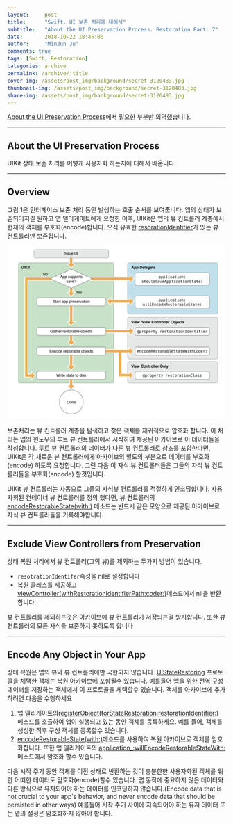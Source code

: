 ```yaml
---
layout:     post
title:      "Swift. UI 보존 처리에 대해서"
subtitle:   "About the UI Preservation Process. Restoration Part: 7"
date:       2018-10-22 18:45:00
author:     "MinJun Ju"
comments: true 
tags: [Swift, Restoration]
categories: archive
permalink: /archive/:title
cover-img: /assets/post_img/background/secret-3120483.jpg
thumbnail-img: /assets/post_img/background/secret-3120483.jpg
share-img: /assets/post_img/background/secret-3120483.jpg
---
```


[About the UI Preservation Process](https://developer.apple.com/documentation/uikit/view_controllers/preserving_your_app_s_ui_across_launches/about_the_ui_preservation_process)에서 필요한 부분만 의역했습니다.

---

## About the UI Preservation Process

UIKit 상태 보존 처리를 어떻게 사용자화 하는지에 대해서 배웁니다

---

## Overview

그림 1은 인터페이스 보존 처리 동안 발생하는 호출 순서를 보여줍니다. 앱의 상태가 보존되어지길 원하고 앱 델리게이트에게 요청한 이후, UIKit은 앱의 뷰 컨트롤러 계층에서 현재의 객체를 부호화(encode)합니다. 오직 유효한 [resorationIdentifier](https://developer.apple.com/documentation/uikit/uiviewcontroller/1621499-restorationidentifier)가 있는 뷰 컨트롤러만 보존됩니다.

![](/assets/post_img/posts/Restorazation-document-1.png)

보존처리는 뷰 컨트롤러 계층을 탐색하고 찾은 객체를 재귀적으로 암호화 합니다. 이 처리는 앱의 윈도우의 루트 뷰 컨트롤러에서 시작하여 제공된 아카이브로 이 데이터들을 작성합니다. 루트 뷰 컨트롤러의 데이터가 다른 뷰 컨트롤러로 참조를 포함한다면, UIKit은 각 새로운 뷰 컨트롤러에게 아카이브의 별도의 부분으로 데이터를 부호화(encode) 하도록 요청합니다. 그런 다음 이 자식 뷰 컨트롤러들은 그들의 자식 뷰 컨트롤러들을 부호화(encode) 할것입니다. 

UIKit 뷰 컨트롤러는 자동으로 그들의 자식뷰 컨트롤러를 적절하게 인코딩합니다. 자용자회된 컨테이너 뷰 컨트롤러를 정의 했다면, 뷰 컨트롤러의 [<U>encodeRestorableState(with:)</U>](https://developer.apple.com/documentation/uikit/uistaterestoring/1616866-encoderestorablestate) 메소드는 반드시 같은 모양으로 제공된 아카이브로 자식 뷰 컨트롤러들을 기록해야합니다.

---

## Exclude View Controllers from Preservation

상태 복원 처리에서 뷰 컨트롤러(그의 뷰)를 제외하는 두가지 방법이 있습니다.

- `resotrationIdentifer`속성을 nil로 설정합니다
- 복원 클레스를 제공하고 [viewController(withRestorationIdentifierPath:coder:)](https://developer.apple.com/documentation/uikit/uiviewcontrollerrestoration/1616859-viewcontroller)메소드에서 nil을 반환합니다. 

뷰 컨트롤러를 제외하는것은 아카이브에 뷰 컨트롤러가 저장되는걸 방지합니다. 또한 뷰 컨트롤러의 모든 자식을 보존하지 못하도록 합니다

---

## Encode Any Object in Your App

상태 복원은 앱의 뷰와 뷰 컨트롤러에만 국한되지 않습니다. [UIStateRestoring](https://developer.apple.com/documentation/uikit/uistaterestoring) 프로토콜을 체택한 객체는 복원 아카이브에 포함될수 있습니다. 예를들어 앱을 위한 전역 구성 데이터를 저장하는 객체에서 이 프로토콜을 체택할수 있습니다. 객체를 아카이브에 추가하려면 다음을 수행하세요

1. 앱 델리게이트의[<U>registerObject(forStateRestoration:restorationIdentifier:)</U>](https://developer.apple.com/documentation/uikit/uiapplication/1623027-registerobject) 메소드를 호출하여 앱이 실행되고 있는 동안 객체를 등록하세요. 예를 들어, 객체를 생성한 직후 구성 객체를 등록할수 있습니다. 
2. [<U>encodeRestorableState(with:)</U>](https://developer.apple.com/documentation/uikit/uistaterestoring/1616866-encoderestorablestate)메소드를 사용하여 복원 아카이브로 객체를 암호화합니다. 또한 앱 델리게이트의 [<U>application_:willEncodeRestorableStateWith:</U>](https://developer.apple.com/documentation/uikit/uiapplicationdelegate/1623099-application) 메소드에서 암호화 할수 있습니다. 

다음 시작 주기 동안 객체를 이전 상태로 반환하는 것이 충분한한 사용자화된 객체를 위한 어떠한 데이터도 암호화(encode)할수 있습니다. 앱 동작에 중요하지 않은 데이터와 다른 방식으로 유지되어야 하는 데이터를 인코딩하지 않습니다.(Encode data that is not crucial to your app's behavior, and never encode data that should be persisted in other ways) 예를들어 시작 주기 사이에 지속되어야 하는 유저 데이터 또는 앱의 설정은 암호화하지 않아야 합니다.
